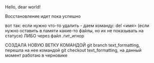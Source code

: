 Hello, dear world!

Восстановление идет пока успешно


вот так:
если нужно что-то удалить - даем команду: del <имя> (если нужно оставить в памяти какие-то файлы, но их не показывать на статусе)
ЛИБО через файл .гит_игнор

СОЗДАЛА НОВУЮ ВЕТКУ КОМАНДОЙ git branch text_formatting, 
перешла на нее командой git checkout text_formatting, 
на данный момент работаю в черновике
